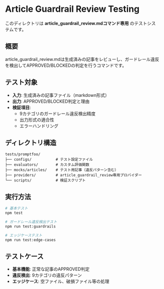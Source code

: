 # Article Guardrail Review Testing

このディレクトリは **article_guardrail_review.mdコマンド専用** のテストシステムです。

## 概要

article_guardrail_review.mdは生成済みの記事をレビューし、ガードレール違反を検出してAPPROVED/BLOCKEDの判定を行うコマンドです。

## テスト対象

- **入力**: 生成済みの記事ファイル（markdown形式）
- **出力**: APPROVED/BLOCKED判定と理由
- **検証項目**: 
  - 9カテゴリのガードレール違反検出精度
  - 出力形式の適合性
  - エラーハンドリング

## ディレクトリ構造

```
tests/promptfoo/
├── configs/           # テスト設定ファイル
├── evaluators/        # カスタム評価関数
├── mocks/articles/    # テスト用記事（違反パターン含む）
├── providers/         # article_guardrail_review専用プロバイダー
└── scripts/           # 検証スクリプト
```

## 実行方法

```bash
# 基本テスト
npm test

# ガードレール違反検出テスト
npm run test:guardrails

# エッジケーステスト
npm run test:edge-cases
```

## テストケース

- **基本機能**: 正常な記事のAPPROVED判定
- **違反検出**: 9カテゴリの違反パターン
- **エッジケース**: 空ファイル、破損ファイル等の処理